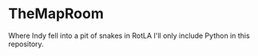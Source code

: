 # TheMapRoom
Where Indy fell into a pit of snakes in RotLA
I'll only include Python in this repository.
